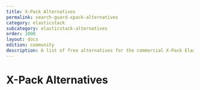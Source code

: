 ```yaml
---
title: X-Pack Alternatives
permalink: search-guard-xpack-alternatives
category: elasticstack
subcategory: elasticstack-alternatives
order: 1000
layout: docs
edition: community
description: A list of free alternatives for the commercial X-Pack Elasricsearch plugins.
---
```

<!---
Copyright 2020 floragunn GmbH
-->
# X-Pack Alternatives